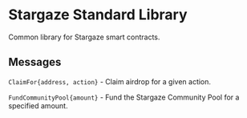 # Stargaze Standard Library

Common library for Stargaze smart contracts.

## Messages

`ClaimFor{address, action}` - Claim airdrop for a given action.

`FundCommunityPool{amount}` - Fund the Stargaze Community Pool for a specified amount.

